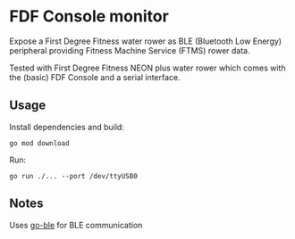# FDF Console monitor

Expose a First Degree Fitness water rower as BLE (Bluetooth Low Energy) peripheral providing Fitness Machine Service
(FTMS) rower data.

Tested with First Degree Fitness NEON plus water rower which comes with the (basic) FDF Console and a serial interface.

## Usage

Install dependencies and build:

    go mod download

Run:

    go run ./... --port /dev/ttyUSB0

## Notes

Uses [go-ble](go-ble) for BLE communication

[go-ble]: https://github.com/go-ble/ble
